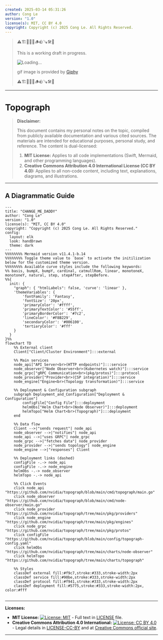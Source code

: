 ```yaml
---
created: 2025-03-14 05:31:26
author: Cong Le
version: "1.0"
license(s): MIT, CC BY 4.0
copyright: Copyright (c) 2025 Cong Le. All Rights Reserved.
---
```



> ⚠️🏗️🚧🦺🧱🪵🪨🪚🛠️👷
> 
> This is a working draft in progress.
> 
> ![Loading...](https://media2.giphy.com/media/v1.Y2lkPTc5MGI3NjExajNzeTF0OXY3em84bG5jYWdtYjh3cHd6bTNna2tnYWF0N2xiZ2ptbSZlcD12MV9pbnRlcm5hbF9naWZfYnlfaWQmY3Q9Zw/3q0h46XjxT0kdCih6M/giphy.gif)
> 
> gif image is provided by [Giphy](https://giphy.com)
> 
> ⚠️🏗️🚧🦺🧱🪵🪨🪚🛠️👷

----


# Topograph
> **Disclaimer:**
>
> This document contains my personal notes on the topic,
> compiled from publicly available documentation and various cited sources.
> The materials are intended for educational purposes, personal study, and reference.
> The content is dual-licensed:
> 1. **MIT License:** Applies to all code implementations (Swift, Mermaid, and other programming languages).
> 2. **Creative Commons Attribution 4.0 International License (CC BY 4.0):** Applies to all non-code content, including text, explanations, diagrams, and illustrations.
---


## A Diagrammatic Guide 


```mermaid
---
title: "CHANGE_ME_DADDY"
author: "Cong Le"
version: "1.0"
license(s): "MIT, CC BY 4.0"
copyright: "Copyright (c) 2025 Cong Le. All Rights Reserved."
config:
  layout: elk
  look: handDrawn
  theme: dark
---
%%%%%%%% Mermaid version v11.4.1-b.14
%%%%%%%% Toggle theme value to `base` to activate the initilization below for the customized theme version.
%%%%%%%% Available curve styles include the following keywords:
%% basis, bumpX, bumpY, cardinal, catmullRom, linear, monotoneX, monotoneY, natural, step, stepAfter, stepBefore.
%%{
  init: {
    "graph": { "htmlLabels": false, 'curve': 'linear' },
    'themeVariables': {
        'fontFamily': 'Fantasy',
        'fontSize': '20px',
        'primaryColor': '#ffff',
        'primaryTextColor': '#55ff',
        'primaryBorderColor': '#7c2',
        'lineColor': '#F8B229',
        'secondaryColor': '#006100',
        'tertiaryColor': '#fff'
    }
  }
}%%
flowchart TD
    %% External client
    Client["Client/Cluster Environment"]:::external

    %% Main services
    node_api["API Server<br>(HTTP endpoints)"]:::service
    node_observer["Node Observer<br>(Kubernetes watch)"]:::service
    node_grpc["gRPC Communication<br>(pkg/protos)"]:::protocol
    node_provider["Provider<br>(CSP integration)"]:::service
    node_engine["Engine<br>(Topology transformation)"]:::service

    %% Deployment & Configuration subgraph
    subgraph Deployment_and_Configuration["Deployment & Configuration"]
        configFile["Config File"]:::deployment
        helmObs["Helm Chart<br>(Node Observer)"]:::deployment
        helmTopo["Helm Chart<br>(Topograph)"]:::deployment
    end

    %% Data flow
    Client -->|"sends request"| node_api
    node_observer -->|"notifies"| node_api
    node_api -->|"uses GRPC"| node_grpc
    node_grpc -->|"fetches data"| node_provider
    node_provider -->|"sends topology"| node_engine
    node_engine -->|"responses"| Client

    %% Deployment links (dashed)
    configFile -.-> node_api
    configFile -.-> node_engine
    helmObs -.-> node_observer
    helmTopo -.-> node_api

    %% Click Events
    click node_api "https://github.com/nvidia/topograph/blob/main/cmd/topograph/main.go"
    click node_observer "https://github.com/nvidia/topograph/blob/main/cmd/node-observer/main.go"
    click node_provider "https://github.com/nvidia/topograph/tree/main/pkg/providers"
    click node_engine "https://github.com/nvidia/topograph/tree/main/pkg/engines"
    click node_grpc "https://github.com/nvidia/topograph/tree/main/pkg/protos"
    click configFile "https://github.com/nvidia/topograph/blob/main/config/topograph-config.yaml"
    click helmObs "https://github.com/nvidia/topograph/tree/main/charts/node-observer"
    click helmTopo "https://github.com/nvidia/topograph/tree/main/charts/topograph"

    %% Styles
    classDef external fill:#f9c7,stroke:#333,stroke-width:2px
    classDef service fill:#90be,stroke:#333,stroke-width:2px
    classDef protocol fill:#f941,stroke:#333,stroke-width:2px
    classDef deployment fill:#5775,stroke:#333,stroke-width:2px, color:#fff
    
```





---
**Licenses:**

- **MIT License:**  [![License: MIT](https://img.shields.io/badge/License-MIT-yellow.svg)](LICENSE) - Full text in [LICENSE](LICENSE) file.
- **Creative Commons Attribution 4.0 International:** [![License: CC BY 4.0](https://licensebuttons.net/l/by/4.0/88x31.png)](LICENSE-CC-BY) - Legal details in [LICENSE-CC-BY](LICENSE-CC-BY) and at [Creative Commons official site](http://creativecommons.org/licenses/by/4.0/).

---
